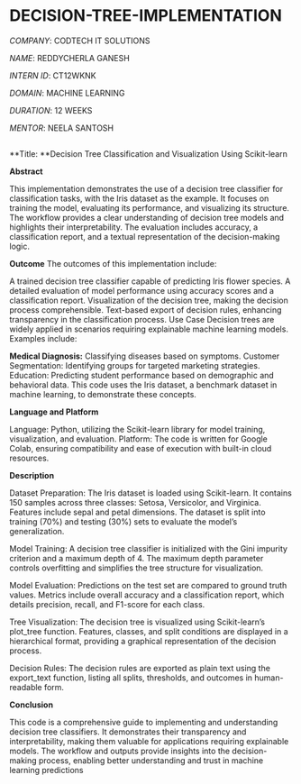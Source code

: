 # DECISION-TREE-IMPLEMENTATION

*COMPANY*: CODTECH IT SOLUTIONS

*NAME*: REDDYCHERLA GANESH

*INTERN ID*: CT12WKNK

*DOMAIN*: MACHINE LEARNING

*DURATION*: 12 WEEKS

*MENTOR*: NEELA SANTOSH

##
**Title: **Decision Tree Classification and Visualization Using Scikit-learn

**Abstract**

This implementation demonstrates the use of a decision tree classifier for classification tasks, with the Iris dataset as the example. It focuses on training the model, evaluating its performance, and visualizing its structure. The workflow provides a clear understanding of decision tree models and highlights their interpretability. The evaluation includes accuracy, a classification report, and a textual representation of the decision-making logic.

**Outcome**
The outcomes of this implementation include:

A trained decision tree classifier capable of predicting Iris flower species.
A detailed evaluation of model performance using accuracy scores and a classification report.
Visualization of the decision tree, making the decision process comprehensible.
Text-based export of decision rules, enhancing transparency in the classification process.
Use Case
Decision trees are widely applied in scenarios requiring explainable machine learning models. Examples include:

**Medical Diagnosis:** Classifying diseases based on symptoms.
Customer Segmentation: Identifying groups for targeted marketing strategies.
Education: Predicting student performance based on demographic and behavioral data.
This code uses the Iris dataset, a benchmark dataset in machine learning, to demonstrate these concepts.

**Language and Platform**

Language: Python, utilizing the Scikit-learn library for model training, visualization, and evaluation.
Platform: The code is written for Google Colab, ensuring compatibility and ease of execution with built-in cloud resources.

**Description**

Dataset Preparation: The Iris dataset is loaded using Scikit-learn. It contains 150 samples across three classes: Setosa, Versicolor, and Virginica. Features include sepal and petal dimensions. The dataset is split into training (70%) and testing (30%) sets to evaluate the model’s generalization.

Model Training: A decision tree classifier is initialized with the Gini impurity criterion and a maximum depth of 4. The maximum depth parameter controls overfitting and simplifies the tree structure for visualization.

Model Evaluation: Predictions on the test set are compared to ground truth values. Metrics include overall accuracy and a classification report, which details precision, recall, and F1-score for each class.

Tree Visualization: The decision tree is visualized using Scikit-learn’s plot_tree function. Features, classes, and split conditions are displayed in a hierarchical format, providing a graphical representation of the decision process.

Decision Rules: The decision rules are exported as plain text using the export_text function, listing all splits, thresholds, and outcomes in human-readable form.

**Conclusion**

This code is a comprehensive guide to implementing and understanding decision tree classifiers. It demonstrates their transparency and interpretability, making them valuable for applications requiring explainable models. The workflow and outputs provide insights into the decision-making process, enabling better understanding and trust in machine learning predictions
